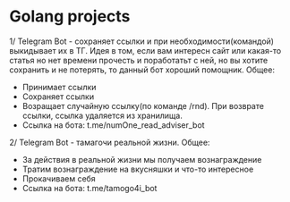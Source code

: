 # Golang projects

1/ Telegram Bot - сохраняет ссылки и при необходимости(командой) выкидывает их в ТГ. Идея в том, если вам интересн сайт или какая-то статья но нет времени прочесть и поработатьт с ней, но вы хотите сохранить и не потерять, то данный бот хороший помощник.
Общее: 
- Принимает ссылки 
- Сохраняет ссылки 
- Возращает случайную ссылку(по команде /rnd). При возврате ссылки, ссылка удаляется из хранилища.
- Ccылка на бота: t.me/numOne_read_adviser_bot

2/ Telegram Bot - тамагочи реальной жизни. 
Общее: 
- За действия в реальной жизни мы получаем вознаграждение 
- Тратим вознаграждение на вкусняшки и что-то интересное
- Прокачиваем себя
- Ccылка на бота: t.me/tamogo4i_bot
